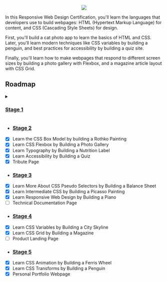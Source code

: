 <p align="center">
    <img src="https://i.postimg.cc/xdL9YnkH/image.png" />
</p>
In this Responsive Web Design Certification, you'll learn the languages that developers use to build webpages: HTML (Hypertext Markup Language) for content, and CSS (Cascading Style Sheets) for design.

First, you'll build a cat photo app to learn the basics of HTML and CSS. Later, you'll learn modern techniques like CSS variables by building a penguin, and best practices for accessibility by building a quiz site.

Finally, you'll learn how to make webpages that respond to different screen sizes by building a photo gallery with Flexbox, and a magazine article layout with CSS Grid.

## Roadmap

<!-- - ### [Stage 1]() -->
<details><summary><h3><a href="https://github.com/Kroixyz/freecodecamp-courses/tree/master/responsive-web-design/stage-1">Stage 1</a></h3></summary>

- [x] Learn HTML by Building a Cat Photo App
- [x] Learn Basic CSS by Building a Cafe Menu
- [x] Learn CSS Colors by Building a Set of Colored
- [x] Learn HTML Forms by Building a Registration Form
- [x] Survey Form

</details>

- ### [Stage 2](https://github.com/Kroixyz/freecodecamp-courses/tree/master/responsive-web-design/stage-2)
- [x] Learn the CSS Box Model by building a Rothko Painting
- [x] Learn CSS Flexbox by Building a Photo Gallery
- [x] Learn Typography by Building a Nutrition Label
- [x] Learn Accessibility by Building a Quiz
- [x] Tribute Page
- ### [Stage 3](https://github.com/Kroixyz/freecodecamp-courses/tree/master/responsive-web-design/stage-3)
- [x] Learn More About CSS Pseudo Selectors by Building a Balance Sheet
- [x] Learn Intermediate CSS by Building a Picasso Painting
- [x] Learn Responsive Web Design by Building a Piano
- [ ] Technical Documentation Page
- ### [Stage 4]()
- [x] Learn CSS Variables by Building a City Skyline
- [x] Learn CSS Grid by Building a Magazine
- [ ] Product Landing Page
- ### [Stage 5]()
- [x] Learn CSS Animation by Building a Ferris Wheel
- [x] Learn CSS Transforms by Building a Penguin
- [x] Personal Portfolio Webpage
